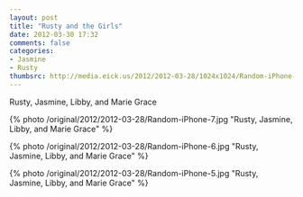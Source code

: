 ```yaml
---
layout: post
title: "Rusty and the Girls"
date: 2012-03-30 17:32
comments: false
categories: 
- Jasmine
- Rusty
thumbsrc: http://media.eick.us/2012/2012-03-28/1024x1024/Random-iPhone-7.jpg
---
```

Rusty, Jasmine, Libby, and Marie Grace



{% photo /original/2012/2012-03-28/Random-iPhone-7.jpg "Rusty, Jasmine, Libby, and Marie Grace" %}
  




{% photo /original/2012/2012-03-28/Random-iPhone-6.jpg "Rusty, Jasmine, Libby, and Marie Grace" %}
  




{% photo /original/2012/2012-03-28/Random-iPhone-5.jpg "Rusty, Jasmine, Libby, and Marie Grace" %}
  

